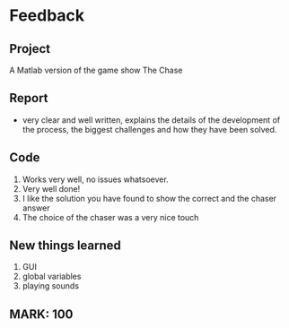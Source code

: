 # Feedback

## Project

A Matlab version of the game show The Chase

## Report

- very clear and well written, explains the details of the development of the process, the biggest challenges and how they have been solved. 

## Code

1. Works very well, no issues whatsoever.
2. Very well done!
3. I like the solution you have found to show the correct and the chaser answer
4. The choice of the chaser was a very nice touch


## New things learned

1. GUI
2. global variables
3. playing sounds


## MARK: 100